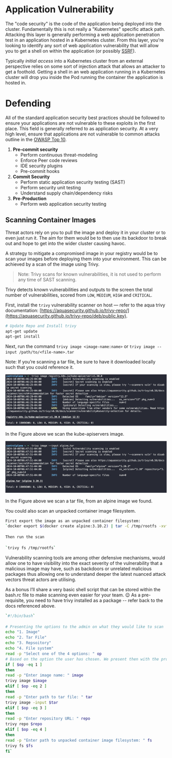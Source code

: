 # Application Vulnerability
The "code security" is the code of the application being deployed into the cluster. Fundamentally this is not really a "Kubernetes" specific attack path. Attacking this layer is generally performing a web application penetration test in an application hosted in a Kubernetes cluster. From this layer, you're looking to identify any sort of web application vulnerability that will allow you to get a shell on within the application (or possibly [SSRF](https://cheatsheetseries.owasp.org/cheatsheets/Server_Side_Request_Forgery_Prevention_Cheat_Sheet.html)).

Typically _initial access_ into a Kubernetes cluster from an external perspective relies on some sort of injection attack that allows an attacker to get a foothold. Getting a shell in an web application running in a Kubernetes cluster will drop you inside the Pod running the container the application is hosted in.



# Defending 

All of the standard application security best practices should be followed to ensure your applications are not vulnerable to these exploits in the first place. This field is generally referred to as application security. At a very high level, ensure that applications are not vulnerable to common attacks outline in the [OWASP Top 10](https://cheatsheetseries.owasp.org/IndexTopTen.html).

1. **Pre-commit security**
    - Perform continuous threat-modeling
    - Enforce Peer code reviews
    - IDE security plugins
    - Pre-commit hooks
2. **Commit Security**
    - Perform static application security testing (SAST)
    - Perform security unit testing
    - Understand supply chain/dependency risks
3. **Pre-Production**
    - Perform web application security testing


## Scanning Container Images
Threat actors rely on you to pull the image and deploy it in your cluster or to even just run it. The aim for them would be to then use its backdoor to break out and hope to get into the wider cluster causing havoc.

A strategy to mitigate a compromised image in your registry would be to scan your images before deploying them into your environment. This can be achieved by a scan of the image using Trivy. 

> Note: Trivy scans for known vulnerabilities, it is not used to perform any time of SAST scanning.

Trivy detects known vulnerabilities and outputs to the screen the total number of vulnerabilities, scored from `LOW`, `MEDIUM`, `HIGH` and `CRITICAL`.

First, install the `trivy` vulnerability scanner on host — refer to the aqua trivy documentation: [https://aquasecurity.github.io/trivy-repo/](https://aquasecurity.github.io/trivy-repo/deb/public.key).

```bash
# Update Repo and Install trivy
apt-get update
apt-get install 

```

Next, run the command `trivy image <image-name:name>` or `trivy image --input /path/to/<file-name>.tar`

Note: If you’re scanning a tar file, be sure to have it downloaded locally such that you could reference it.

![](../images/trivy-image-scan.png)

In the Figure above we scan the kube-apiservers image.

![](../images/trivy-tar-scan.png)

In the Figure above we scan a tar file, from an alpine image we found.

You could also scan an unpacked container image filesystem.

```bash
First export the image as an unpacked container filesystem:
`docker export $(docker create alpine:3.10.2) | tar -C /tmp/rootfs -xvf -`

Then run the scan

`trivy fs /tmp/rootfs`
```

Vulnerability scanning tools are among other defensive mechanisms, would allow one to have visibility into the exact severity of the vulnerability that a malicious image may have, such as backdoors or unrelated malicious packages thus allowing one to understand deeper the latest nuanced attack vectors threat actors are utilising.

As a bonus I’ll share a very basic shell script that can be stored within the bash.rc file to make scanning even easier for your team.
😉
As a pre-requisite, you need to have trivy installed as a package -- refer back to the docs referenced above.

```bash
`#!/bin/bash`

# Presenting the options to the admin on what they would like to scan
echo "1. Image"
echo "2. Tar File"
echo "3. Repsoitory"
echo "4. File system"
read -p "Select one of the 4 options: " op
# Based on the option the user has chosen. We present then with the prompt to provide the parameter to what they would like to scan.i
if [ $op -eq 1 ]
then
read -p "Enter image name: " image
trivy image $image
elif [ $op -eq 2 ]
then
read -p "Enter path to tar file: " tar
trivy image -input $tar
elif [ $op -eq 3 ]
then
read -p "Enter repository URL: " repo
trivy repo $repo
elif [ $op -eq 4 ]
then
read -p "Enter path to unpacked container image filesystem: " fs
trivy fs $fs
fi`
```
